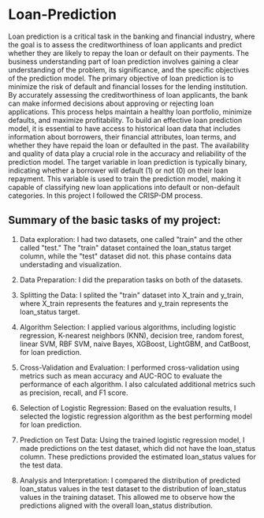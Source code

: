 # Loan-Prediction

Loan prediction is a critical task in the banking and financial industry, where the goal is to assess the creditworthiness of loan applicants and predict whether they are likely to repay the loan or default on their payments. The business understanding part of loan prediction involves gaining a clear understanding of the problem, its significance, and the specific objectives of the prediction model. The primary objective of loan prediction is to minimize the risk of default and financial losses for the lending institution. By accurately assessing the creditworthiness of loan applicants, the bank can make informed decisions about approving or rejecting loan applications. This process helps maintain a healthy loan portfolio, minimize defaults, and maximize profitability. To build an effective loan prediction model, it is essential to have access to historical loan data that includes information about borrowers, their financial attributes, loan terms, and whether they have repaid the loan or defaulted in the past. The availability and quality of data play a crucial role in the accuracy and reliability of the prediction model. The target variable in loan prediction is typically binary, indicating whether a borrower will default (1) or not (0) on their loan repayment. This variable is used to train the prediction model, making it capable of classifying new loan applications into default or non-default categories.
In this project I followed the CRISP-DM process.

## Summary of the basic tasks of my project:

1) Data exploration: I had two datasets, one called "train" and the other called "test." The "train" dataset contained the loan_status target column, while the "test" dataset did not. this phase contains data understading and visualization.

2) Data Preparation: I did the preparation tasks on both of the datasets.

3) Splitting the Data: I splited the "train" dataset into X_train and y_train, where X_train represents the features and y_train represents the loan_status target.

4) Algorithm Selection: I applied various algorithms, including logistic regression, K-nearest neighbors (KNN), decision tree, random forest, linear SVM, RBF SVM, naive Bayes, XGBoost, LightGBM, and CatBoost, for loan prediction.

5) Cross-Validation and Evaluation: I performed cross-validation using metrics such as mean accuracy and AUC-ROC to evaluate the performance of each algorithm. I also calculated additional metrics such as precision, recall, and F1 score.

6) Selection of Logistic Regression: Based on the evaluation results, I selected the logistic regression algorithm as the best performing model for loan prediction.

7) Prediction on Test Data: Using the trained logistic regression model, I made predictions on the test dataset, which did not have the loan_status column. These predictions provided the estimated loan_status values for the test data.

8) Analysis and Interpretation: I compared the distribution of predicted loan_status values in the test dataset to the distribution of loan_status values in the training dataset. This allowed me to observe how the predictions aligned with the overall loan_status distribution.
